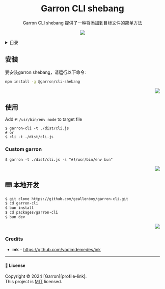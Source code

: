 <div align="center"><a name="readme-top"></a>


<h1>Garron CLI shebang </h1>

Garron CLI shebang 提供了一种将添加到目标文件的简单方法

![](https://raw.githubusercontent.com/andreasbm/readme/master/assets/lines/rainbow.png)

</div>

<details>
<summary><kbd>目录</kbd></summary>

#### TOC

- [安装](#-安装)
- [使用](#-使用)
  - [Custom Shebang](#custom-garron)
- [⌨️ 本地开发](#️-local-development)


####

</details>

## 安装

要安装garron shebang，请运行以下命令:

```bash
npm install -g @garron/cli-shebang
```

<div align="right">

[![][back-to-top]](#readme-top)

</div>

## 使用

Add `#!/usr/bin/env node` to target file

```shell
$ garron-cli -t ./dist/cli.js
# or
$ cli -t ./dist/cli.js
```

### Custom garron

```
$ garron -t ./dist/cli.js -s "#!/usr/bin/env bun"
```

<div align="right">

[![][back-to-top]](#readme-top)

</div>

## ⌨️ 本地开发


```bash
$ git clone https://github.com/geallenboy/garron-cli.git
$ cd garron-cli
$ bun install
$ cd packages/garron-cli
$ bun dev
```

<div align="right">

[![][back-to-top]](#readme-top)

</div>





### Credits

- **ink** - <https://github.com/vadimdemedes/ink>

---

#### 📝 License

Copyright © 2024 [Garron][profile-link]. <br />
This project is [MIT](./LICENSE) licensed.

<!-- LINK GROUP -->

[back-to-top]: https://img.shields.io/badge/-BACK_TO_TOP-151515?style=flat-square

